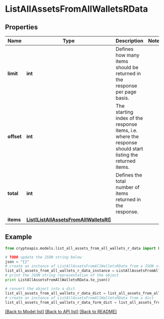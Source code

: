 # ListAllAssetsFromAllWalletsRData


## Properties
Name | Type | Description | Notes
------------ | ------------- | ------------- | -------------
**limit** | **int** | Defines how many items should be returned in the response per page basis. | 
**offset** | **int** | The starting index of the response items, i.e. where the response should start listing the returned items. | 
**total** | **int** | Defines the total number of items returned in the response. | 
**items** | [**List[ListAllAssetsFromAllWalletsRI]**](ListAllAssetsFromAllWalletsRI.md) |  | 

## Example

```python
from cryptoapis.models.list_all_assets_from_all_wallets_r_data import ListAllAssetsFromAllWalletsRData

# TODO update the JSON string below
json = "{}"
# create an instance of ListAllAssetsFromAllWalletsRData from a JSON string
list_all_assets_from_all_wallets_r_data_instance = ListAllAssetsFromAllWalletsRData.from_json(json)
# print the JSON string representation of the object
print ListAllAssetsFromAllWalletsRData.to_json()

# convert the object into a dict
list_all_assets_from_all_wallets_r_data_dict = list_all_assets_from_all_wallets_r_data_instance.to_dict()
# create an instance of ListAllAssetsFromAllWalletsRData from a dict
list_all_assets_from_all_wallets_r_data_form_dict = list_all_assets_from_all_wallets_r_data.from_dict(list_all_assets_from_all_wallets_r_data_dict)
```
[[Back to Model list]](../README.md#documentation-for-models) [[Back to API list]](../README.md#documentation-for-api-endpoints) [[Back to README]](../README.md)


